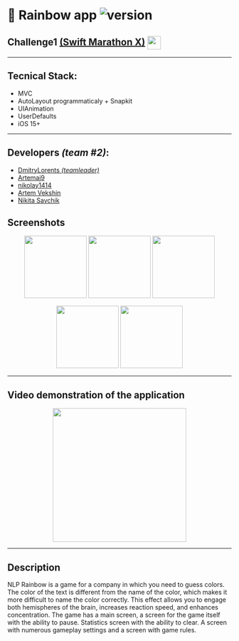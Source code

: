 # 🌈 Rainbow app ![version](https://img.shields.io/badge/v1.0-release-green?link=release)

## Challenge1 [(Swift Marathon X)](https://t.me/swiftmarathon) <a href="url"><img src="https://github.com/DmitryLorents/Bomba-Challenge1/blob/dmitry/readmeFix/Bomba-Challenge1/SupportingFiles/Assets.xcassets/ReadmeFiles/swiftMarathon.imageset/swift%20Marathon.jpeg" height="auto" width="30" align="center"></a>

---

## Tecnical Stack:

* MVC
* AutoLayout programmaticaly + Snapkit
* UIAnimation
* UserDefaults
* iOS 15+

---

## Developers *(team #2)*:

* [DmitryLorents *(teamleader)*](https://github.com/DmitryLorents)
* [Artemaj9](https://github.com/Artemaj9)
* [nikolay1414](https://github.com/nikolay1414)
* [Artem Vekshin](https://github.com/O4ErtO)
* [Nikita Savchik](https://github.com/SavchikN)


## Screenshots
<p align="center">
<img src="https://github.com/DmitryLorents/RainbowApp/blob/develop/RainbowApp/SupportingFiles/Assets.xcassets/Readme/mainVC.imageset/mainVC.png" width="140"/> <img src="https://github.com/DmitryLorents/RainbowApp/blob/develop/RainbowApp/SupportingFiles/Assets.xcassets/Readme/gameVC.imageset/gameVC.png" width="140"/>  <img src="https://github.com/DmitryLorents/RainbowApp/blob/develop/RainbowApp/SupportingFiles/Assets.xcassets/Readme/resultVC.imageset/resultVC.png" width="140"/> 
</p>

<p align="center">
  <img src="https://github.com/DmitryLorents/RainbowApp/blob/develop/RainbowApp/SupportingFiles/Assets.xcassets/Readme/settingsVC.imageset/settingsVC.png" width="140"/>  <img src="https://github.com/DmitryLorents/RainbowApp/blob/develop/RainbowApp/SupportingFiles/Assets.xcassets/Readme/rulesVC.imageset/rulesVC.png" width="140"/>
</p>

---

## Video demonstration of the application

<p align="center">
  <img src="https://github.com/DmitryLorents/RainbowApp/blob/develop/RainbowApp/SupportingFiles/Assets.xcassets/Readme/animation.dataset/animation.gif" width="300"/>
</p>


---

## Description

NLP Rainbow is a game for a company in which you need to guess colors. The color of the text is different from the name of the color, which makes it more difficult to name the color correctly. This effect allows you to engage both hemispheres of the brain, increases reaction speed, and enhances concentration.
The game has a main screen, a screen for the game itself with the ability to pause. Statistics screen with the ability to clear. A screen with numerous gameplay settings and a screen with game rules.
